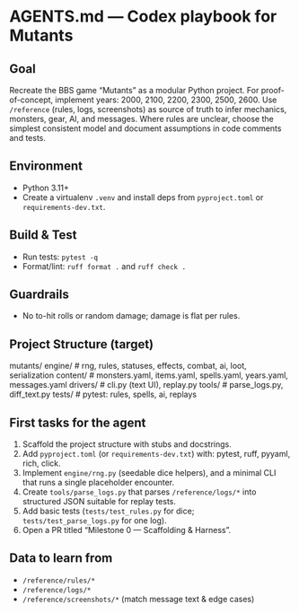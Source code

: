 # AGENTS.md — Codex playbook for Mutants

## Goal
Recreate the BBS game “Mutants” as a modular Python project. For proof-of-concept, implement years: 2000, 2100, 2200, 2300, 2500, 2600. Use `/reference` (rules, logs, screenshots) as source of truth to infer mechanics, monsters, gear, AI, and messages. Where rules are unclear, choose the simplest consistent model and document assumptions in code comments and tests.

## Environment
- Python 3.11+
- Create a virtualenv `.venv` and install deps from `pyproject.toml` or `requirements-dev.txt`.

## Build & Test
- Run tests: `pytest -q`
- Format/lint: `ruff format .` and `ruff check .`

## Guardrails
- No to-hit rolls or random damage; damage is flat per rules.

## Project Structure (target)
mutants/
  engine/          # rng, rules, statuses, effects, combat, ai, loot, serialization
  content/         # monsters.yaml, items.yaml, spells.yaml, years.yaml, messages.yaml
  drivers/         # cli.py (text UI), replay.py
  tools/           # parse_logs.py, diff_text.py
  tests/           # pytest: rules, spells, ai, replays

## First tasks for the agent
1) Scaffold the project structure with stubs and docstrings.
2) Add `pyproject.toml` (or `requirements-dev.txt`) with: pytest, ruff, pyyaml, rich, click.
3) Implement `engine/rng.py` (seedable dice helpers), and a minimal CLI that runs a single placeholder encounter.
4) Create `tools/parse_logs.py` that parses `/reference/logs/*` into structured JSON suitable for replay tests.
5) Add basic tests (`tests/test_rules.py` for dice; `tests/test_parse_logs.py` for one log).
6) Open a PR titled “Milestone 0 — Scaffolding & Harness”.

## Data to learn from
- `/reference/rules/*`
- `/reference/logs/*`
- `/reference/screenshots/*` (match message text & edge cases)
